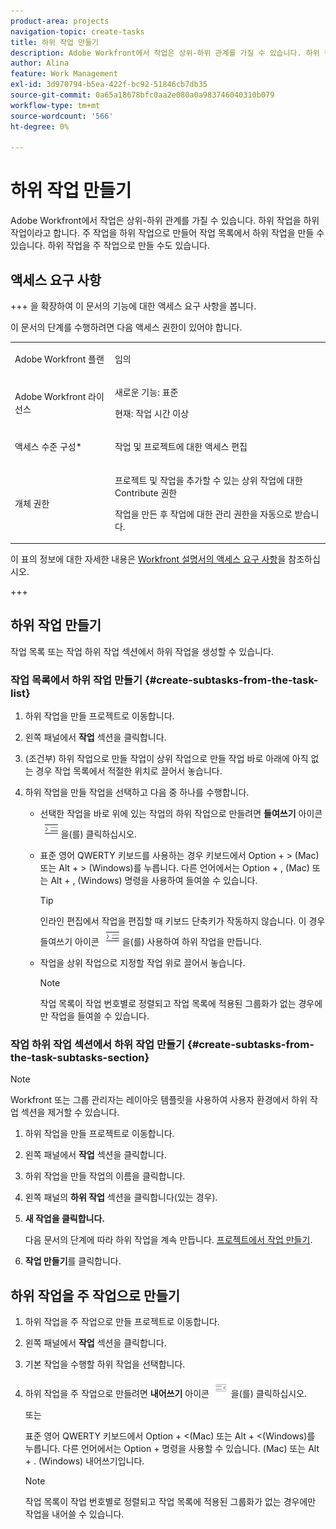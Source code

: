 ```yaml
---
product-area: projects
navigation-topic: create-tasks
title: 하위 작업 만들기
description: Adobe Workfront에서 작업은 상위-하위 관계를 가질 수 있습니다. 하위 작업을 하위 작업이라고 합니다. 주 작업을 하위 작업으로 만들어 작업 목록에서 하위 작업을 만들 수 있습니다. 하위 작업을 주 작업으로 만들 수도 있습니다.
author: Alina
feature: Work Management
exl-id: 3d970794-b5ea-422f-bc92-51846cb7db35
source-git-commit: 0a65a18678bfc0aa2e080a0a983746040310b079
workflow-type: tm+mt
source-wordcount: '566'
ht-degree: 0%

---
```


# 하위 작업 만들기

<!-- Audited: 01/2025 -->

Adobe Workfront에서 작업은 상위-하위 관계를 가질 수 있습니다. 하위 작업을 하위 작업이라고 합니다. 주 작업을 하위 작업으로 만들어 작업 목록에서 하위 작업을 만들 수 있습니다. 하위 작업을 주 작업으로 만들 수도 있습니다.

## 액세스 요구 사항

+++ 을 확장하여 이 문서의 기능에 대한 액세스 요구 사항을 봅니다.

이 문서의 단계를 수행하려면 다음 액세스 권한이 있어야 합니다.

<table style="table-layout:auto"> 
 <col> 
 <col> 
 <tbody> 
  <tr> 
   <td role="rowheader">Adobe Workfront 플랜</td> 
   <td> <p>임의</p> </td> 
  </tr> 
  <tr> 
   <td role="rowheader">Adobe Workfront 라이선스</td> 
   <td> 
   <p>새로운 기능: 표준</p>
   <p>현재: 작업 시간 이상</p> </td> 
  </tr> 
  <tr> 
   <td role="rowheader">액세스 수준 구성*</td> 
   <td> <p>작업 및 프로젝트에 대한 액세스 편집</p>  </td> 
  </tr> 
  <tr> 
   <td role="rowheader">개체 권한</td> 
   <td> <p>프로젝트 및 작업을 추가할 수 있는 상위 작업에 대한 Contribute 권한</p> <p>작업을 만든 후 작업에 대한 관리 권한을 자동으로 받습니다.</p>  </td> 
  </tr> 
 </tbody> 
</table>

이 표의 정보에 대한 자세한 내용은 [Workfront 설명서의 액세스 요구 사항](/help/quicksilver/administration-and-setup/add-users/access-levels-and-object-permissions/access-level-requirements-in-documentation.md)을 참조하십시오.

+++

## 하위 작업 만들기

작업 목록 또는 작업 하위 작업 섹션에서 하위 작업을 생성할 수 있습니다.

### 작업 목록에서 하위 작업 만들기 {#create-subtasks-from-the-task-list}

1. 하위 작업을 만들 프로젝트로 이동합니다.
1. 왼쪽 패널에서 **작업** 섹션을 클릭합니다.
1. (조건부) 하위 작업으로 만들 작업이 상위 작업으로 만들 작업 바로 아래에 아직 없는 경우 작업 목록에서 적절한 위치로 끌어서 놓습니다.
1. 하위 작업을 만들 작업을 선택하고 다음 중 하나를 수행합니다.

   * 선택한 작업을 바로 위에 있는 작업의 하위 작업으로 만들려면 **들여쓰기** 아이콘 ![](assets/indent-icon-nwe-33x29.png)을(를) 클릭하십시오.
   * 표준 영어 QWERTY 키보드를 사용하는 경우 키보드에서 Option + > (Mac) 또는 Alt + > (Windows)를 누릅니다. 다른 언어에서는 Option + , (Mac) 또는 Alt + , (Windows) 명령을 사용하여 들여쓸 수 있습니다.

     >[!TIP]
     >
     >인라인 편집에서 작업을 편집할 때 키보드 단축키가 작동하지 않습니다. 이 경우 들여쓰기 아이콘 ![](assets/indent-icon-nwe-33x29.png)을(를) 사용하여 하위 작업을 만듭니다.

   * 작업을 상위 작업으로 지정할 작업 위로 끌어서 놓습니다.

     >[!NOTE]
     >
     >작업 목록이 작업 번호별로 정렬되고 작업 목록에 적용된 그룹화가 없는 경우에만 작업을 들여쓸 수 있습니다.

### 작업 하위 작업 섹션에서 하위 작업 만들기 {#create-subtasks-from-the-task-subtasks-section}

>[!NOTE]
>
>Workfront 또는 그룹 관리자는 레이아웃 템플릿을 사용하여 사용자 환경에서 하위 작업 섹션을 제거할 수 있습니다.

1. 하위 작업을 만들 프로젝트로 이동합니다.
1. 왼쪽 패널에서 **작업** 섹션을 클릭합니다.
1. 하위 작업을 만들 작업의 이름을 클릭합니다.
1. 왼쪽 패널의 **하위 작업** 섹션을 클릭합니다(있는 경우).
1. **새 작업을 클릭합니다.**

   다음 문서의 단계에 따라 하위 작업을 계속 만듭니다. [프로젝트에서 작업 만들기](../../../manage-work/tasks/create-tasks/create-tasks-in-project.md).

1. **작업 만들기**&#x200B;를 클릭합니다.

## 하위 작업을 주 작업으로 만들기

1. 하위 작업을 주 작업으로 만들 프로젝트로 이동합니다.
1. 왼쪽 패널에서 **작업** 섹션을 클릭합니다.
1. 기본 작업을 수행할 하위 작업을 선택합니다.
1. 하위 작업을 주 작업으로 만들려면 **내어쓰기** 아이콘 ![](assets/outdent-icon-nwe-31x29.png)을(를) 클릭하십시오.

   또는

   표준 영어 QWERTY 키보드에서 Option + &lt;(Mac) 또는 Alt + &lt;(Windows)를 누릅니다. 다른 언어에서는 Option + 명령을 사용할 수 있습니다. (Mac) 또는 Alt + . (Windows) 내어쓰기입니다.

   >[!NOTE]
   >
   >작업 목록이 작업 번호별로 정렬되고 작업 목록에 적용된 그룹화가 없는 경우에만 작업을 내어쓸 수 있습니다.
